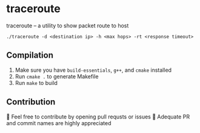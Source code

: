 # traceroute

traceroute – a utility to show packet route to host

```shell
./traceroute -d <destination ip> -h <max hops> -rt <response timeout>
```

## Compilation

1. Make sure you have `build-essentials`, `g++`, and `cmake` installed
2. Run `cmake .` to generate Makefile
3. Run `make` to build

## Contribution
🚀 Feel free to contribute by opening pull requsts or issues 🚀
Adequate PR and commit names are highly appreciated
